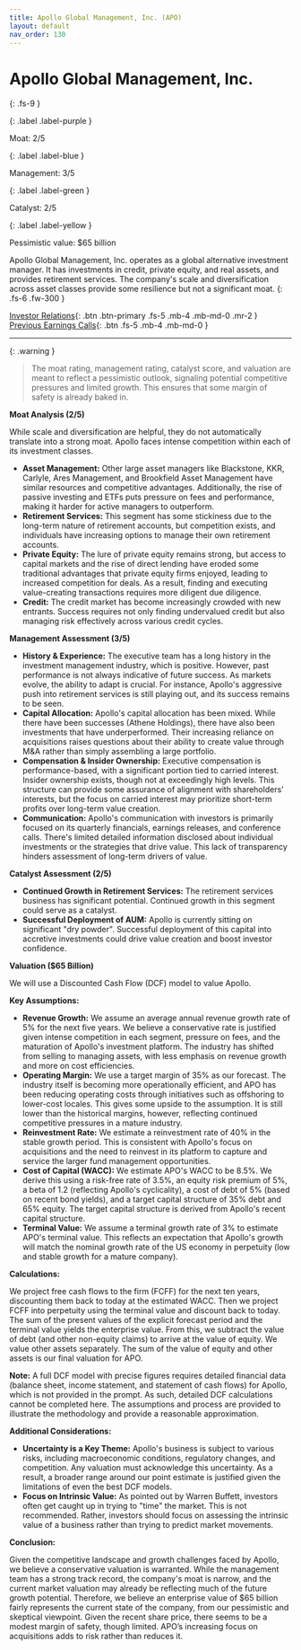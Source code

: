 ```yaml
---
title: Apollo Global Management, Inc. (APO)
layout: default
nav_order: 130
---
```


# Apollo Global Management, Inc.
{: .fs-9 }

{: .label .label-purple }

Moat: 2/5

{: .label .label-blue }

Management: 3/5

{: .label .label-green }

Catalyst: 2/5

{: .label .label-yellow }

Pessimistic value: $65 billion

Apollo Global Management, Inc. operates as a global alternative investment manager. It has investments in credit, private equity, and real assets, and provides retirement services.  The company's scale and diversification across asset classes provide some resilience but not a significant moat.
{: .fs-6 .fw-300 }

[Investor Relations](https://www.google.com/search?q=APO+investor+relations){: .btn .btn-primary .fs-5 .mb-4 .mb-md-0 .mr-2 }
[Previous Earnings Calls](https://discountingcashflows.com/company/APO/transcripts/){: .btn .fs-5 .mb-4 .mb-md-0 }

---

{: .warning } 
>The moat rating, management rating, catalyst score, and valuation are meant to reflect a pessimistic outlook, signaling potential competitive pressures and limited growth. This ensures that some margin of safety is already baked in.


**Moat Analysis (2/5)**

While scale and diversification are helpful, they do not automatically translate into a strong moat. Apollo faces intense competition within each of its investment classes. 

* **Asset Management:** Other large asset managers like Blackstone, KKR, Carlyle, Ares Management, and Brookfield Asset Management have similar resources and competitive advantages. Additionally, the rise of passive investing and ETFs puts pressure on fees and performance, making it harder for active managers to outperform.
* **Retirement Services:** This segment has some stickiness due to the long-term nature of retirement accounts, but competition exists, and individuals have increasing options to manage their own retirement accounts.
* **Private Equity:** The lure of private equity remains strong, but access to capital markets and the rise of direct lending have eroded some traditional advantages that private equity firms enjoyed, leading to increased competition for deals. As a result, finding and executing value-creating transactions requires more diligent due diligence.
* **Credit:** The credit market has become increasingly crowded with new entrants. Success requires not only finding undervalued credit but also managing risk effectively across various credit cycles. 

**Management Assessment (3/5)**

* **History & Experience:** The executive team has a long history in the investment management industry, which is positive. However, past performance is not always indicative of future success. As markets evolve, the ability to adapt is crucial.  For instance, Apollo's aggressive push into retirement services is still playing out, and its success remains to be seen.
* **Capital Allocation:** Apollo's capital allocation has been mixed. While there have been successes (Athene Holdings), there have also been investments that have underperformed. Their increasing reliance on acquisitions raises questions about their ability to create value through M&A rather than simply assembling a large portfolio.
* **Compensation & Insider Ownership:** Executive compensation is performance-based, with a significant portion tied to carried interest. Insider ownership exists, though not at exceedingly high levels. This structure can provide some assurance of alignment with shareholders’ interests, but the focus on carried interest may prioritize short-term profits over long-term value creation. 
* **Communication:** Apollo's communication with investors is primarily focused on its quarterly financials, earnings releases, and conference calls. There's limited detailed information disclosed about individual investments or the strategies that drive value. This lack of transparency hinders assessment of long-term drivers of value.

**Catalyst Assessment (2/5)**

* **Continued Growth in Retirement Services:**  The retirement services business has significant potential. Continued growth in this segment could serve as a catalyst.
* **Successful Deployment of AUM:**  Apollo is currently sitting on significant "dry powder".  Successful deployment of this capital into accretive investments could drive value creation and boost investor confidence.

**Valuation ($65 Billion)**

We will use a Discounted Cash Flow (DCF) model to value Apollo.

**Key Assumptions:**

* **Revenue Growth:** We assume an average annual revenue growth rate of 5% for the next five years. We believe a conservative rate is justified given intense competition in each segment, pressure on fees, and the maturation of Apollo's investment platform. The industry has shifted from selling to managing assets, with less emphasis on revenue growth and more on cost efficiencies. 
* **Operating Margin:** We use a target margin of 35% as our forecast. The industry itself is becoming more operationally efficient, and APO has been reducing operating costs through initiatives such as offshoring to lower-cost locales. This gives some upside to the assumption. It is still lower than the historical margins, however, reflecting continued competitive pressures in a mature industry. 
* **Reinvestment Rate:** We estimate a reinvestment rate of 40% in the stable growth period. This is consistent with Apollo's focus on acquisitions and the need to reinvest in its platform to capture and service the larger fund management opportunities.
* **Cost of Capital (WACC):** We estimate APO's WACC to be 8.5%. We derive this using a risk-free rate of 3.5%, an equity risk premium of 5%, a beta of 1.2 (reflecting Apollo's cyclicality), a cost of debt of 5% (based on recent bond yields), and a target capital structure of 35% debt and 65% equity. The target capital structure is derived from Apollo's recent capital structure.
* **Terminal Value:** We assume a terminal growth rate of 3% to estimate APO's terminal value. This reflects an expectation that Apollo's growth will match the nominal growth rate of the US economy in perpetuity (low and stable growth for a mature company). 

**Calculations:**

We project free cash flows to the firm (FCFF) for the next ten years, discounting them back to today at the estimated WACC. Then we project FCFF into perpetuity using the terminal value and discount back to today. The sum of the present values of the explicit forecast period and the terminal value yields the enterprise value. From this, we subtract the value of debt (and other non-equity claims) to arrive at the value of equity. We value other assets separately.  The sum of the value of equity and other assets is our final valuation for APO.

**Note:** A full DCF model with precise figures requires detailed financial data (balance sheet, income statement, and statement of cash flows) for Apollo, which is not provided in the prompt. As such, detailed DCF calculations cannot be completed here. The assumptions and process are provided to illustrate the methodology and provide a reasonable approximation.

**Additional Considerations:**

* **Uncertainty is a Key Theme:** Apollo's business is subject to various risks, including macroeconomic conditions, regulatory changes, and competition. Any valuation must acknowledge this uncertainty. As a result, a broader range around our point estimate is justified given the limitations of even the best DCF models.
* **Focus on Intrinsic Value:** As pointed out by Warren Buffett, investors often get caught up in trying to "time" the market. This is not recommended. Rather, investors should focus on assessing the intrinsic value of a business rather than trying to predict market movements.

**Conclusion:**

Given the competitive landscape and growth challenges faced by Apollo, we believe a conservative valuation is warranted. While the management team has a strong track record, the company's moat is narrow, and the current market valuation may already be reflecting much of the future growth potential. Therefore, we believe an enterprise value of $65 billion fairly represents the current state of the company, from our pessimistic and skeptical viewpoint.  Given the recent share price, there seems to be a modest margin of safety, though limited.  APO’s increasing focus on acquisitions adds to risk rather than reduces it.


